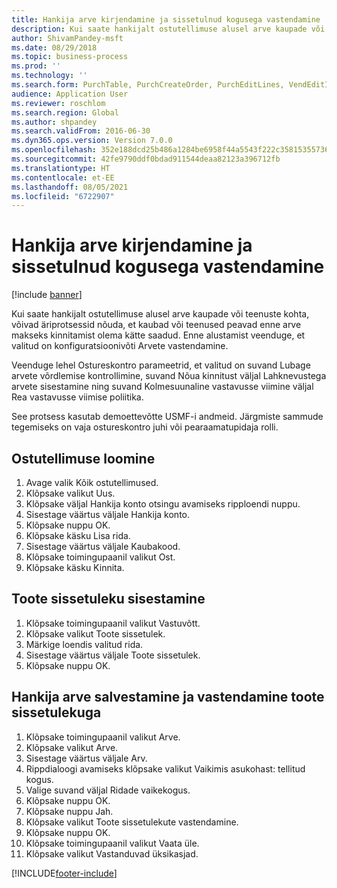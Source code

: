 ```yaml
---
title: Hankija arve kirjendamine ja sissetulnud kogusega vastendamine
description: Kui saate hankijalt ostutellimuse alusel arve kaupade või teenuste kohta, võivad äriprotsessid nõuda, et kaubad või teenused peavad enne arve makseks kinnitamist olema kätte saadud.
author: ShivamPandey-msft
ms.date: 08/29/2018
ms.topic: business-process
ms.prod: ''
ms.technology: ''
ms.search.form: PurchTable, PurchCreateOrder, PurchEditLines, VendEditInvoice, VendEditInvoiceDefaultQuantityForLinesDropDialog,  VendJournalMatch_PackingSlip, VendInvoiceMatchingDetails
audience: Application User
ms.reviewer: roschlom
ms.search.region: Global
ms.author: shpandey
ms.search.validFrom: 2016-06-30
ms.dyn365.ops.version: Version 7.0.0
ms.openlocfilehash: 352e188dcd25b486a1284be6958f44a5543f222c358153557366f9bdcc209f05
ms.sourcegitcommit: 42fe9790ddf0bdad911544deaa82123a396712fb
ms.translationtype: HT
ms.contentlocale: et-EE
ms.lasthandoff: 08/05/2021
ms.locfileid: "6722907"
---
```

# <a name="record-vendor-invoice-and-match-against-received-quantity"></a>Hankija arve kirjendamine ja sissetulnud kogusega vastendamine

[!include [banner](../../includes/banner.md)]

Kui saate hankijalt ostutellimuse alusel arve kaupade või teenuste kohta, võivad äriprotsessid nõuda, et kaubad või teenused peavad enne arve makseks kinnitamist olema kätte saadud. Enne alustamist veenduge, et valitud on konfiguratsioonivõti Arvete vastendamine. 

Veenduge lehel Ostureskontro parameetrid, et valitud on suvand Lubage arvete võrdlemise kontrollimine, suvand Nõua kinnitust väljal Lahknevustega arvete sisestamine ning suvand Kolmesuunaline vastavusse viimine väljal Rea vastavusse viimise poliitika.

See protsess kasutab demoettevõtte USMF-i andmeid. Järgmiste sammude tegemiseks on vaja ostureskontro juhi või pearaamatupidaja rolli.


## <a name="create-a-purchase-order"></a>Ostutellimuse loomine
1. Avage valik Kõik ostutellimused.
2. Klõpsake valikut Uus.
3. Klõpsake väljal Hankija konto otsingu avamiseks ripploendi nuppu.
4. Sisestage väärtus väljale Hankija konto.
5. Klõpsake nuppu OK.
6. Klõpsake käsku Lisa rida.
7. Sisestage väärtus väljale Kaubakood.
8. Klõpsake toimingupaanil valikut Ost.
9. Klõpsake käsku Kinnita.

## <a name="post-a-product-receipt"></a>Toote sissetuleku sisestamine
1. Klõpsake toimingupaanil valikut Vastuvõtt.
2. Klõpsake valikut Toote sissetulek.
3. Märkige loendis valitud rida.
4. Sisestage väärtus väljale Toote sissetulek.
5. Klõpsake nuppu OK.

## <a name="record-and-match-a-vendor-invoice-to-a-product-receipt"></a>Hankija arve salvestamine ja vastendamine toote sissetulekuga
1. Klõpsake toimingupaanil valikut Arve.
2. Klõpsake valikut Arve.
3. Sisestage väärtus väljale Arv.
4. Rippdialoogi avamiseks klõpsake valikut Vaikimis asukohast: tellitud kogus.
5. Valige suvand väljal Ridade vaikekogus.
6. Klõpsake nuppu OK.
7. Klõpsake nuppu Jah.
8. Klõpsake valikut Toote sissetulekute vastendamine.
9. Klõpsake nuppu OK.
10. Klõpsake toimingupaanil valikut Vaata üle.
11. Klõpsake valikut Vastanduvad üksikasjad.



[!INCLUDE[footer-include](../../../includes/footer-banner.md)]